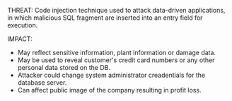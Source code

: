 THREAT:
Code injection technique used to attack data-driven applications, in which malicious SQL fragment are inserted into an entry field for execution.

IMPACT:
- May reflect sensitive information, plant information or damage data.
- May be used to reveal customer's credit card numbers or any other personal data stored on the DB.
- Attacker could change system administrator creadentials for the database server.
- Can affect public image of the company resulting in profit loss.